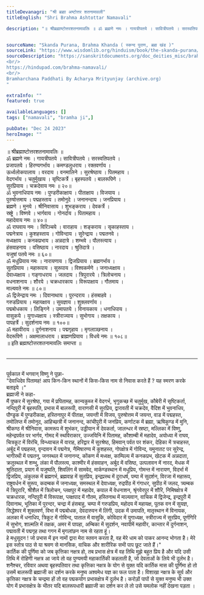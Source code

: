 ```yaml
---
titleDevanagri: "श्री ब्रह्मा अष्टोत्तर शतनामावली"
titleEnglish: "Shri Brahma Ashtottar Namavali"

description: "॥ श्रीब्रह्माष्टोत्तरशतनामावलिः ॥ ॐ ब्रह्मणे नमः । गायत्रीपतये । सावित्रीपतये । सरस्वतिपतये । प्रजापतये । हिरण्यगर्भाय । कमण्डलुधराय । रक्तवर्णाय ।<br/>ऊर्ध्वलोकपालाय । वरदाय । वनमालिने । सुरश्रेष्ठाय । पितमहाय । वेदगर्भाय । चतुर्मुखाय । सृष्टिकर्त्रे । बृहस्पतये । बालरूपिणे ।<br/>सुरप्रियाय । चक्रदेवाय नमः "


sourceName: "Skanda Purana, Brahma Khanda ( स्कन्द पुराण, ब्रह्म खंड )"
sourceLink: "https://www.wisdomlib.org/hinduism/book/the-skanda-purana/d/doc423567.html"
sourceDescription: "https://sanskritdocuments.org/doc_deities_misc/brahmAShTottarashatanAmAvaliH.html
<br/>
https://hindupad.com/brahma-namavali/
<br/>
Bramharchana Paddhati By Acharya Mrityunjay (archive.org)
"

extraInfo: ""
featured: true

availableLanguages: []
tags: ["namavali", "bramha ji",]

pubDate: "Dec 24 2023"
heroImage: ""
---
```


<div class="mb-4 leading-10">॥ श्रीब्रह्माष्टोत्तरशतनामावलिः ॥<br/></div><div class="mb-4 leading-10">ॐ ब्रह्मणे नमः । गायत्रीपतये । सावित्रीपतये । सरस्वतिपतये ।<br/>प्रजापतये । हिरण्यगर्भाय । कमण्डलुधराय । रक्तवर्णाय ।<br/>ऊर्ध्वलोकपालाय । वरदाय । वनमालिने । सुरश्रेष्ठाय । पितमहाय ।<br/>वेदगर्भाय । चतुर्मुखाय । सृष्टिकर्त्रे । बृहस्पतये । बालरूपिणे ।<br/>सुरप्रियाय । चक्रदेवाय नमः ॥ २०॥<br/></div><div class="mb-4 leading-10">ॐ भुवनाधिपाय नमः । पुण्डरीकाक्षाय । पीताक्षाय । विजयाय ।<br/>पुरुषोत्तमाय । पद्महस्ताय । तमोनुदे । जनानन्दाय । जनप्रियाय ।<br/>ब्रह्मणे । मुनये । श्रीनिवासाय । शुभङ्कराय । देवकर्त्रे ।<br/>स्रष्ट्रे । विष्णवे । भार्गवाय । गोनर्दाय । पितामहाय ।<br/>महादेवाय नमः ॥ ४०॥<br/></div><div class="mb-4 leading-10">ॐ राघवाय नमः । विरिञ्चये । वाराहाय । शङ्कराय । सृकाहस्ताय ।<br/>पद्मनेत्राय । कुशहस्ताय । गोविन्दाय । सुरेन्द्राय । पद्मतनवे ।<br/>मध्वक्षाय । कनकप्रभाय । अन्नदात्रे । शम्भवे । पौलस्त्याय ।<br/>हंसवाहनाय । वसिष्ठाय । नारदाय । श्रुतिदात्रे ।<br/>यजुषां पतये नमः ॥ ६०॥<br/></div><div class="mb-4 leading-10">ॐ मधुप्रियाय नमः । नारायणाय । द्विजप्रियाय । ब्रह्मगर्भाय ।<br/>सुतप्रियाय । महारूपाय । सुरूपाय । विश्वकर्मणे । जनाध्यक्षाय ।<br/>देवाध्यक्षाय । गङ्गाधराय । जलदाय । त्रिपुरारये । त्रिलोचनाय ।<br/>वधनाशनाय । शौरये । चक्रधारकाय । विरूपाक्षाय । गौतमाय ।<br/>माल्यवते नमः ॥ ८०॥<br/></div><div class="mb-4 leading-10">ॐ द्विजेन्द्राय नमः । दिवानाथाय । पुरन्दराय । हंसबाहवे ।<br/>गरुडप्रियाय । महायक्षाय । सुयज्ञाय । शुक्लवर्णाय ।<br/>पद्मबोधकाय । लिङ्गिने । उमापतये । विनायकाय । धनाधिपाय ।<br/>वासुकये । युगाध्यक्षाय । स्त्रीराज्याय । सुभोगाय । तक्षकाय ।<br/>पापहर्त्रे । सुदर्शनाय नमः ॥ १००॥<br/></div><div class="mb-4 leading-10">ॐ महावीराय । दुर्गनाशनाय । पद्मगृहाय । मृगलाञ्छनाय ।<br/>वेदरूपिणे । अक्षमालाधराय । ब्राह्मणप्रियाय । विधये नमः ॥ १०८॥<br/></div><div class="mb-4 leading-10">॥ इति ब्रह्माष्टोत्तरशतनामावलिः समाप्ता ॥<br/></div>
<br>
<hr/>
<br>
<div class="mb-4 leading-10">पूर्वकाल में भगवान् विष्णु ने पूछा-<br/></div><div class="hindi-translation translation">"देवाधिदेव पितामह! आप किन-किन स्थानों में किस-किस नाम से निवास करते हैं ? यह स्मरण करके बताइये ।"<br/></div><div class="mb-4 leading-10">ब्रह्माजी ने कहा-<br/></div><div class="hindi-translation translation">
मैं पुष्कर में सुरश्रेष्ठ, गया में प्रपितामह, कान्यकुब्ज में वेदगर्भ, भृगुकच्छ में चतुर्मुख, कौबेरी में सृष्टिकर्ता, नन्दिपुरी में बृहस्पति, प्रभास में बालरूपी, वाराणसी में सुरप्रिय, द्वारावती में चक्रदेव, वैदिश में भुवनाधिप, पौण्ड्रक में पुण्डरीकाक्ष, हस्तिनापुर में पीताक्ष, जयन्ती में विजय, पुरुषोत्तम में जयन्त, वाड में पद्महस्त, तमोलिप्त में तमोनुद, आहिच्छत्री में जनानन्द, कांचीपुरी में जनप्रिय, कर्णाटक में ब्रह्मा, ऋषिकुण्ड में मुनि, श्रीकण्ठ में श्रीनिवास, कामरूप में शुभंकर, उड्डीयान में देवकर्ता, जालन्धर में स्रष्टा, मल्लिका में विष्णु, महेन्द्रपर्वत पर भार्गव, गोमद में स्थविराकार, उज्जयिनि में पितामह, कौशाम्बी में महादेव, अयोध्या में राघव, चित्रकूट में विरंचि, विन्ध्याचल में वाराह, हरिद्वार में सुरश्रेष्ठ, हिमवान् पर्वत पर शंकर, देहिका में त्रचाहस्त, अर्बुद में पद्महस्त, वृन्दावन में पद्मनेत्र, नैमिषारण्य में कुशहस्त, गोपक्षेत्र में गोविन्द, यमुनातट पर सुरेन्द्र, भागीरथी में पद्मतनु, जनस्थल में जनानन्द, कोंकण में मध्वक्ष, काम्पिल्य में कनकप्रभ, खेटक में अन्नदाता, क्रतुस्थल में शम्भु, लंका में पौलस्त्य, काश्मीर में हंसवाहन, अर्बुद में वसिष्ठ, उत्पलावन में नारद, मेधक में श्रुतिदाता, प्रयाग में यजुष्पति, शिवलिंग में सामवेद, मार्कण्डस्थान में मधुप्रिय, गोमन्त में नारायण, विदर्भा में द्विजप्रिय, अंकुलक में ब्रह्मगर्भ, ब्रह्मवाह में सुतप्रिय, इन्द्रप्रस्थ में दुराधर्ष, पम्पा में सुदर्शन, विरजा में महारूप, राष्ट्रवर्धन में सुरूप, कदम्बक में जनाध्यक्ष, समस्थल में देवाध्यक्ष, रुद्रपीठ में गंगाधर, सुपीठ में जलद, त्र्यम्बक में त्रिपुरारि, श्रीशैल में त्रिलोचन, प्लक्षपुर में महादेव, कपाल में वेधनाशन, श्रृंगवेरपुर में शौरि, निमिषक्षेत्र में चक्रधारक, नन्दिपुरी में विरूपाक्ष, प्लक्षपाद में गौतम, हस्तिनाथ में माल्यवान, वाचिक में द्विजेन्द्र, इन्द्रपुरी में दिवानाथ, भूतिका में पुरन्दर, चन्द्रा में हंसबाहु, चम्पा में गरुडप्रिय, महोदय में महायक्ष, पूतक वन में सुयज्ञ, सिद्धेश्वर में शुक्लवर्ण, विभा में पद्मबोधक, देवदारुवन में लिंगी, उदक में उमापति, मातृस्थान में विनायक, अलका में धनाधिप, त्रिकूट में गोविन्द, पाताल में वासुकि, कोविदार में युगाध्यक्ष, स्त्रीराज्य में सुरप्रिय, पूर्णगिरि में सुभोग, शाल्मलि में तक्षक, अमर में पापहा, अम्बिका में सुदर्शन, नवापीमें महावीर, कान्तार में दुर्गनाशन, पद्मावती में पद्मगृह तथा गगन में मृगलांछन नाम से रहता हूं।<br/></div><div class="hindi-translation translation">हे मधुसूदन ! जो प्रभास में इन नामों द्वारा मेरा स्तवन करता है, वह मेरे धाम को पाकर आनन्द भोगता है। मेरे इस स्तोत्र पाठ से या श्रवण से मानसिक, वाचिक और शारीरिक सभी पाप छूट जाते हैं।"<br/></div><div class="hindi-translation translation">कार्तिक की पूर्णिमा को जब कृत्तिका नक्षत्र हो, तब प्रभास क्षेत्र में वह तिथि मुझे बहुत प्रिय है और यदि उसी तिथि में रोहिणी नक्षत्र आ जाये तो वह पुण्यमयी महाकार्तिकी कहलाती है, जो देवताओं के लिये भी दुर्लभ है। शनैश्चर, रविवार अथवा बृहस्पतिवार तथा कृत्तिका नक्षत्र के योग से युक्त यदि कार्तिक मास की पूर्णिमा हो तो उसमें बालरूपी ब्रह्माजी का दर्शन करके मनुष्य अश्वमेध यज्ञ का फल पाता है। विशाखा नक्षत्र के सूर्य और कृत्तिका नक्षत्र के चन्द्रमा हों तो वह पद्मकयोग प्रभासक्षेत्र में दुर्लभ है। करोड़ों पापों से युक्त मनुष्य भी उक्त योग में प्रभासक्षेत्र के भीतर यदि बालरूपधारी ब्रह्माजी का दर्शन कर ले तो उसे यमलोक नहीं देखना पड़ता ।<br/></div>
